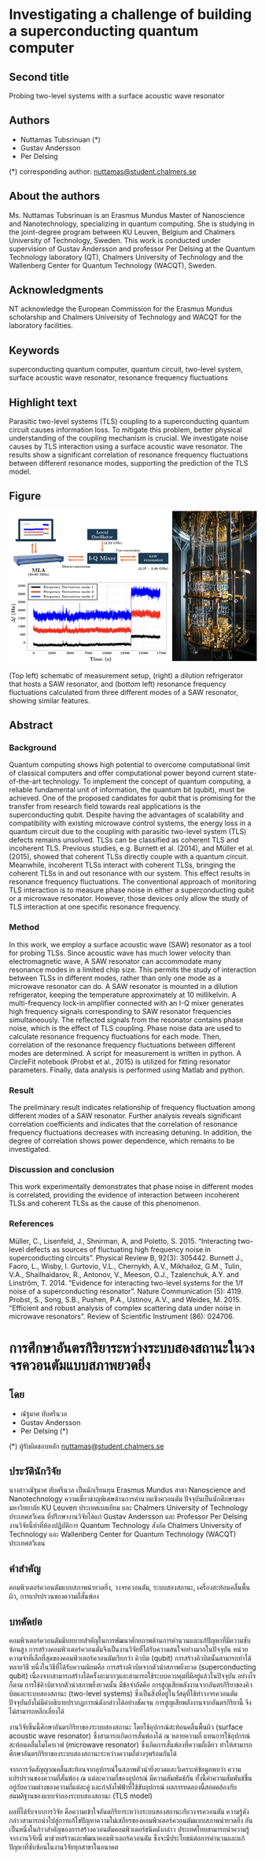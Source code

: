 # Investigating a challenge of building a superconducting quantum computer

## Second title

Probing two-level systems with a surface acoustic wave resonator

## Authors

- Nuttamas Tubsrinuan (\*)
- Gustav Andersson
- Per Delsing

(\*) corresponding author: nuttamas@student.chalmers.se

## About the authors

Ms. Nuttamas Tubsrinuan is an Erasmus Mundus Master of Nanoscience and Nanotechnology, specializing in quantum computing. She is studying in the joint-degree program between KU Leuven, Belgium and Chalmers University of Technology, Sweden. This work is conducted under supervision of Gustav Andersson and professor Per Delsing at the Quantum Technology laboratory (QT), Chalmers University of Technology and the Wallenberg Center for Quantum Technology (WACQT), Sweden.

## Acknowledgments

NT acknowledge the European Commission for the Erasmus Mundus scholarship and Chalmers University of Technology and WACQT for the laboratory facilities.

## Keywords

superconducting quantum computer, quantum circuit, two-level system, surface acoustic wave resonator, resonance frequency fluctuations

## Highlight text

Parasitic two-level systems (TLS) coupling to a superconducting quantum circuit causes information loss. To mitigate this problem, better physical understanding of the coupling mechanism is crucial. We investigate noise causes by TLS interaction using a surface acoustic wave resonator. The results show a significant correlation of resonance frequency fluctuations between different resonance modes, supporting the prediction of the TLS model.

## Figure

![Figure 08](../figures/08_figure.png)

(Top left) schematic of measurement setup, (right) a dilution refrigerator that hosts a SAW resonator, and (bottom left) resonance frequency fluctuations calculated from three different modes of a SAW resonator, showing similar features.

## Abstract

### Background

Quantum computing shows high potential to overcome computational limit of classical computers and offer computational power beyond current state-of-the-art technology. To implement the concept of quantum computing, a reliable fundamental unit of information, the quantum bit (qubit), must be achieved. One of the proposed candidates for qubit that is promising for the transfer from research field towards real applications is the superconducting qubit. Despite having the advantages of scalability and compatibility with existing microwave control systems, the energy loss in a quantum circuit due to the coupling with parasitic two-level system (TLS) defects remains unsolved. 
TLSs can be classified as coherent TLS and incoherent TLS. Previous studies, e.g. Burnett et al. (2014), and Müller et al. (2015), showed that coherent TLSs directly couple with a quantum circuit. Meanwhile, incoherent TLSs interact with coherent TLSs, bringing the coherent TLSs in and out resonance with our system. This effect results in resonance frequency fluctuations. The conventional approach of monitoring TLS interaction is to measure phase noise in either a superconducting qubit or a microwave resonator. However, those devices only allow the study of TLS interaction at one specific resonance frequency.

### Method

In this work, we employ a surface acoustic wave (SAW) resonator as a tool for probing TLSs. Since acoustic wave has much lower velocity than electromagnetic wave, A SAW resonator can accommodate many resonance modes in a limited chip size. This permits the study of interaction between TLSs in different modes, rather than only one mode as a microwave resonator can do. 
A SAW resonator is mounted in a dilution refrigerator, keeping the temperature approximately at 10 millikelvin. A multi-frequency lock-in amplifier connected with an I-Q mixer generates high frequency signals corresponding to SAW resonator frequencies simultaneously. The reflected signals from the resonator contains phase noise, which is the effect of TLS coupling. Phase noise data are used to calculate resonance frequency fluctuations for each mode. Then, correlation of the resonance frequency fluctuations between different modes are determined.
A script for measurement is written in python. A CircleFit notebook (Probst et al., 2015) is utilized for fitting resonator parameters. Finally, data analysis is performed using Matlab and python.

### Result
The preliminary result indicates relationship of frequency fluctuation among different modes of a SAW resonator. Further analysis reveals significant correlation coefficients and indicates that the correlation of resonance frequency fluctuations decreases with increasing detuning. In addition, the degree of correlation shows power dependence, which remains to be investigated.

### Discussion and conclusion

This work experimentally demonstrates that phase noise in different modes is correlated, providing the evidence of interaction between incoherent TLSs and coherent TLSs as the cause of this phenomenon.

### References

Müller, C., Lisenfeld, J., Shnirman, A, and Poletto, S. 2015. “Interacting two-level defects as sources 
of fluctuating high frequency noise in superconducting circuits”. Physical Review B, 92(3): 305442.
Burnett J., Faoro, L., Wisby, I. Gurtovio, V.L., Chernykh, A.V., Mikhailoz, G.M., Tulin, V.A., 
Shailhaidarov,  R., Antonov, V., Meeson, O.J., Tzalenchuk, A.Y. and Linström, T. 2014. 
“Evidence for interacting two-level systems for the 1/f noise of a superconducting 
resonator”. Nature Communication (5): 4119.
Probst, S., Song, S.B., Pushen, P.A., Ustinov, A.V., and Weides, M. 2015. “Efficient and robust analysis    of complex scattering data under noise in microwave resonators”. Review of Scientific       Instrument (86): 024706.

# การศึกษาอันตรกิริยาระหว่างระบบสองสถานะในวงจรควอนตัมแบบสภาพยวดยิ่ง

## โดย
- ณัฐมาศ ทับศรีนวล 
- Gustav Andersson
- Per Delsing (\*)

(\*) ผู้รับผิดชอบหลัก nuttamas@student.chalmers.se

## ประวัตินักวิจัย
นางสาวณัฐมาศ ทับศรีนวล เป็นนักเรียนทุน Erasmus Mundus สาขา Nanoscience and Nanotechnology ความเชี่ยวชาญพิเศษด้านการคำนวนเชิงควอนตัม ปัจจุบันเป็นนักศึกษาของมหาวิทยาลัย KU Leuven ประเทศเบลเยียม และ Chalmers University of Technology ประเทศสวีเดน ที่ปรึกษางานวิจัยได้แก่ Gustav Andersson และ Professor Per Delsing งานวิจัยนี้ทำที่ห้องปฏิบัติการ Quantum Technology สังกัด Chalmers University of Technology และ Wallenberg Center for Quantum Technology (WACQT) ประเทศสวีเดน

## คำสำคัญ

คอมพิวเตอร์ควอนตัมแบบสภาพนำยวดยิ่ง, วงจรควอนตัม, ระบบสองสถานะ, เครื่องสะท้อนคลื่นพื้นผิว, การแปรปรวนของความถี่สั่นพ้อง 

## บทคัดย่อ

คอมพิวเตอร์ควอนตัมมีบทบาทสำคัญในการพัฒนาศักยภาพด้านการคำนวนและแก้ปัญหาที่มีความซับซ้อนสูง การสร้างคอมพิวเตอร์ควอนตัมจึงเป็นงานวิจัยที่ได้รับความสนใจอย่างมากในปัจจุบัน หน่วยความจำที่เล็กที่สุดของคอมพิวเตอร์ควอนตัมเรียกว่า คิวบิต (qubit) การสร้างคิวบิตนั้นสามารถทำได้หลายวิธี หนึ่งในวิธีที่ได้รับความนิยมคือ การสร้างคิวบิตจากตัวนำสภาพยิ่งยวด (superconducting qubit) เนื่องจากสามารถสร้างได้ครั้งละมากๆและสามารถใช้ระบบควบคุมที่มีอยู่แล้วในปัจจุบัน อย่างไรก็ตาม การใช้คิวบิตจากตัวนำสภาพยิ่งยวดนั้น มีข้อจำกัดคือ การสูญเสียพลังงานจากอันตรกิริยาของคิวบิตและระบบสองสถานะ (two-level systems) ซึ่งเป็นสิ่งที่อยู่ในวัสดุที่ใช้ทำวงจรควอนตัม ปัจจุบันยังไม่มีคำอธิบายปรากฏการณ์ดังกล่าวได้อย่างชัดเจน การสูญเสียพลังงานจากอันตรกิริยานี้ จึงไม่สามารถหลีกเลี่ยงได้

งานวิจัยชิ้นนี้ศึกษาอันตรกิริยาของระบบสองสถานะ โดยใช้อุปกรณ์สะท้อนคลื่นพื้นผิว (surface acoustic wave resonator) ซึ่งสามารถเกิดการสั่นพ้องได้ ณ หลายความถี่ แทนการใช้อุปกรณ์สะท้อนคลื่นไมโครเวฟ (microwave resonator) ซึ่งเกิดการสั่นพ้องที่ความถี่เดียว ทำให้สามารถศึกษาอันตรกิริยาของระบบสองสถานะระหว่างความถี่ต่างๆพร้อมกันได้

จากการวัดสัญญาณคลื่นสะท้อนจากอุปกรณ์ในสภาพตัวนำยิ่งยวดและวิเคราะห์ข้อมูลพบว่า ความแปรปรวนของความถี่สั่นพ้อง ณ แต่ละความถี่ของอุปกรณ์ มีความสัมพันธ์กัน ทั้งนี้ค่าความสัมพันธ์ขึ้นอยู่กับความต่างของความถี่แต่ละคู่ และกำลังไฟฟ้าที่ใช้ขับอุปกรณ์ ผลการทดลองนี้สอดคล้องกับสมมติฐานของแบบจำลองระบบสองสถานะ (TLS model)

ผลที่ได้รับจากการวิจัย คือความเข้าใจอันตกิริยาระหว่างระบบสองสถานะกับวงจรควอนตัม ความรู้ดังกล่าวสามารถนำไปสู่การแก้ไขปัญหาความไม่เสถียรของคอมพิวเตอร์ควอนตัมแบบสภาพนำยวดยิ่ง อันเป็นหนึ่งในก้าวสำคัญของการสร้างควอนตัมคอมพิวเตอร์ชนิดดังกล่าว ประเทศไทยสามารถนำความรู้จากงานวิจัยนี้ มาช่วยสร้างและพัฒนาคอมพิวเตอร์ควอนตัม ซึ่งจะมีประโยชน์ต่อการคำนวนและแก้ปัญหาที่ซับซ้อนในงานวิจัยทุกสาขาในอนาคต